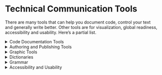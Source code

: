 # Technical Communication Tools

There are many tools that can help you document code, control your text and generally write better. Other tools are for visualization, global readiness, accessibility and usability. Here’s a partial list. 

<details>
<summary>Code Documentation Tools</summary>

* [Quick Start with Docs as Code](https://www.docslikecode.com/) (opensource)
* [Docs as Code Tools](https://idratherbewriting.com/learnapidoc/pubapis_docs_as_code.html) (opensource)
* [Enabling your developers with docs-as-code methodologies: linting prose](https://www.tag1consulting.com/blog/enabling-your-developers-docs-code-methodologies-linting-prose) ([A linting how to) ](https://www.tag1consulting.com/blog/documentation-code-linting-part1)
* [docToolchain](http://doctoolchain.org/docToolchain/v2.0.x/) - A collection of scripts that makes it easy to create and maintain powerful technical documentation (open source)
* [Season of Docs](https://developers.google.com/season-of-docs) - Provides support for open source projects to improve their documentation and gives professional technical writers an opportunity to gain experience in open source
* [Swimm.io](https://swimm.io/) - A system for integrating docs into code that sync across repositories, IDEs, and more
* [Doxygen](https://www.doxygen.nl/index.html) - The de facto standard tool for generating documentation from annotated C++ sources. Also supports a bunch of other languages
* [TutorialHub](https://tutorialhub.globalunderdog.com/) - CI to find bugs in your tutorial code and keep up with a rapidly changing product
* [Haxor](https://haxor.sh/) - Learn how to improve your documentation and resources with feedback from developers who build on your platform
* [GitHub Desktop](https://desktop.github.com/) - A tool for using GitHub on your PC
* [Vale](https://github.com/errata-ai/vale) - A command-line tool that brings code-like linting to prose. It's fast, cross-platform (Windows, macOS, and Linux), and highly customizable. [See more](https://docs.errata.ai/vale/about), see in [GitHub](https://docs.errata.ai/vale/about), see [validation add-on](https://www.oxygenxml.com/doc/versions/23.1/ug-editor/topics/vale-linter-addon.html)
* [Vale for Google](https://github.com/errata-ai/Google) - This repository contains a Vale-compatible implementation of the Google Developer Documentation Style Guide (CC BY 4.0). [Atomic Vale](https://atom.io/packages/atomic-vale) - A vale plugin for [Atom](https://atom.io/)
* [Hugo Modules Guide](https://gohugo.io/hugo-modules/) - A static site generator that uses Markdown files
* [Open API Tools](https://openapi.tools/) 
</details>

<details>
<summary>Authoring and Publishing Tools</summary>

* [Madcap Software](https://www.madcapsoftware.com/) - Tools for technical documentation, [getting started tutorial](https://help.madcapsoftware.com/flare2021/Content/Flare/Tutorials/Getting-Started-Tutorial/Getting-Started-Tutorial.htm)
* [MediaWiki ](https://www.mediawiki.org/wiki/MediaWiki)- A software for knowledge collection and organization, powers Wikipedia
* [Asciidoc](https://asciidoc.org/) - A text document format for writing notes, documentation, articles, books, ebooks, slideshows, web pages, man pages and blogs
* [Asciidoctor](https://asciidoctor.org/) - A fast text processor & publishing toolchain for converting AsciiDoc to HTML5, DocBook & more
* [Hemingway App](https://hemingwayapp.com/) - A tool to check the complexity and conventions of your writing
* [Maturity Model for MediaWiki Technical Documentation](https://www.mediawiki.org/wiki/Documentation/Maturity_model_for_MediaWiki_technical_documentation) - A maturity model for the MediaWiki / Wikimedia technical documentation organization and content
* [Maturity Model for MediaWiki Repository Architecture](https://www.mediawiki.org/wiki/Architecture_Repository/Architecture_practice/Maturity_model) - The architecture maturity model defines and rates architecture capabilities within a progression from initial to optimizing
* [Daisy ](https://alldaisy.com/)- A tool that discovers articles in your help center and pages in your product that aren’t in sync
* [How to Improve Your Design Process with Copy Docs](https://medium.com/dropbox-design/how-to-improve-your-design-process-with-copy-docs-767f2d02377a) - A method to organize writing
* [Center for Plain Language](https://d.docs.live.net/45291cd5027f5412/Desktop/OBW%20MC%20and%20TC/TC%20Advanced/%20https:/centerforplainlanguage.org/learning-training/templates-tools-training/%20https:/centerforplainlanguage.org/) - Templates, Tools and Training[ ](https://d.docs.live.net/45291cd5027f5412/Desktop/OBW%20MC%20and%20TC/TC%20Advanced/%20https:/centerforplainlanguage.org/learning-training/templates-tools-training/%20https:/centerforplainlanguage.org/)
* [Knowledge Owl](https://www.knowledgeowl.com/) – A software for creating a product knowledge base, also to manage content
* [Rocketbook](https://getrocketbook.co.il/) - A cloud-connected smart book
* [Getting Started with Sphinx](https://docs.readthedocs.io/en/stable/intro/getting-started-with-sphinx.html) - A static site generator based on Python
* [Wappalyzer ](https://www.wappalyzer.com/)-  Find out the technology stack of any website. Create lists of websites that use certain technologies, with company and contact details
</details>

<details>
<summary>Graphic Tools</summary>
   
  Graphic Tools help create and integrate graphics to illustrate and explain documentation.

* Raster Graphics
  
  Raster-based Graphics use pixels to create detailed images.
  
  *  [Gimp](https://www.gimp.org/)
  *  [paint.NET](https://paint-net.en.softonic.com/download?utm_source=SEM&utm_medium=paid&utm_campaign=EN_UK_DSA&gclid=Cj0KCQjwlemWBhDUARIsAFp1rLVnA5lOjYUzSSaXnDQt_s_Rs-n5W_8Rpid9825-Z_RSYiGmpnYhkt0aAunmEALw_wcB)
   *  [Adobe Photoshop](https://www.adobe.com/il_en/products/photoshop/landpb.html?gclid=Cj0KCQjwlemWBhDUARIsAFp1rLXYZTR9h0qKmSIepE-u62-M-icVd2T02RKSN3j2Cdf136ofOhqI-yYaAsr5EALw_wcB&skwcid=AL!3085!3!442333149083!e!!g!!adobe%20photoshop&mv=search&sdid=LZ32SYVR&ef_id=Cj0KCQjwlemWBhDUARIsAFp1rLXYZTR9h0qKmSIepE-u62-M-icVd2T02RKSN3j2Cdf136ofOhqI-yYaAsr5EALw_wcB:G:s&s_kwcid=AL!3085!3!442333149083!e!!g!!adobe%20photoshop!1462902212!57541634380) 
  *  [Sketchbook Pro](https://www.sketchbook.com/)
  *  [Corel Painter](https://www.painterartist.com/en/) 
  
* Vector Graphics
  
  Vector graphics use commands or mathematical formulas (instead of pixels) to create images.
  
  *  [Adobe Illustrator](https://www.adobe.com/il_en/products/illustrator.html) 
  *  [Affinity Designer](https://affinity.serif.com/en-gb/)
  *  [CorelDRAW](https://www.coreldraw.com/en/product/coreldraw/?x-vehicle=ppc_brkws&trial=false&gclid=Cj0KCQjw_viWBhD8ARIsAH1mCd4vaUV8rclGsDUyoXpe0Jj-peH5nlik_2u5tAzQToqYT_aqUVLwmG0aAsCYEALw_wcB&gclsrc=aw.ds)
  *  [Adobe Capture](https://www.adobe.com/il_en/products/capture.html) 
	
* Screen Shot Tools
  
  Screen shot tools capture screenshots of your computer screen, specific windows, or areas of your computer screen, and save it as a graphics file. 
  
   *  [Greenshot](https://getgreenshot.org/) 
   *  [Snagit](https://www.techsmith.com/screen-capture.html)
   *  [FastStone Capture](https://www.faststone.org/FSCaptureDownload.htm)	
   *  [Scribe](https://scribehow.com/)
   *  [FonePaw Screen Recorder](https://www.fonepaw.com/screen-recorder/)
  
* Diagram Creation Tools
  
  Diagram tools lets you create detailed diagrams and flow charts out of images and data, either from templates or  from scratch.  
  
  *  [Diagrams.net (formerlyDraw.io)](https://app.diagrams.net/) 
  *  [Visio](https://www.microsoft.com/en-us/microsoft-365/visio/flowchart-software)
  *  [Sketch](https://www.sketch.com/)
  *  [Gliffy](https://www.gliffy.com/)	
  *  [Creately](https://creately.com/tour/)

* Screen Recording Tools 
  
  Screen recording tools let you record the output of your computer screen.
 
  *  [ScreenFlow](https://www.telestream.net/screenflow/overview.htm)
  *  [Screencastify](https://www.screencastify.com/)
  *  [OBS Studio](https://obsproject.com/)
  *  [Apowersoft Unlimited](https://www.apowersoft.com/free-online-screen-recorder)
  *  [AceThinker](https://www.acethinker.com/free-screen-recorder)

</details>
  
  <details>
<summary>Dictionaries</summary>

* [Merriam-Webster ](https://d.docs.live.net/45291cd5027f5412/Desktop/OBW%20MC%20and%20TC/TC%20Advanced/%20https:/www.merriam-webster.com/)
* [Thesaurus](https://www.thesaurus.com/)
* [Dictionary.com](https://www.dictionary.com/)
* [Vocabulary.com](https://www.vocabulary.com/)
* [Lexique Pro](http://www.lexiquepro.com/) - An offline dictionary / term list builder
</details>

<details>
<summary>Grammar</summary>

* [Simple English Checker](https://www.online-utility.org/english/simple_basic_helper.jsp) - Helps in Writing Simple English or Basic English Texts
* [Acrolinx ](https://www.acrolinx.com/)- An AI-powered platform for copywriting and content creation
* [Hemingway Editor](http://www.hemingwayapp.com/) - Highlights lengthy, complex sentences, and common errors
* [Grammarly ](https://www.grammarly.com/)- Corrects grammar and spelling mistakes
* [Jargon Checker ](https://www.instructionalsolutions.com/jargon-grader)- Identify and eliminate common jargon that bloats your writing[ ](https://www.instructionalsolutions.com/jargon-grader)
* [Vale & Vale server](https://docs.errata.ai/) – A tool for code writers, which focuses on allowing its users to create their own collections of rules, known as [styles](https://d.docs.live.net/45291cd5027f5412/Desktop/OBW%20MC%20and%20TC/TC%20Advanced/styles) 
* [Grammar Bot](https://github.com/grammarbot/maturity-model-resources/blob/main/README.md) - A list of resources about maturity models
</details>

<details>
<summary>Accessibility and Usability</summary>

* [Deque Systems](https://www.deque.com/) - The trusted leader in digital accessibility. Provides tools and training services
* [Write The Docs Accessibility Guidelines](https://www.writethedocs.org/guide/writing/accessibility/)
* [UsabilityHub](https://usabilityhub.com/) - A remote user research platform that takes the guesswork out of design decisions by validating them with real users
* [Readable ](https://app.readable.com/text/)- A text analysis tool that measures the readability of your text
* [Conventional Commits](https://www.conventionalcommits.org/en/v1.0.0/) - A specification for adding human and machine readable meaning to commit messages

<details>
<summary>Translation and Localization</summary>

* [Google Translate](https://translate.google.com/)
* [Deepl Translator ](https://www.deepl.com/translator)- Includes an option to translate files
* [Linguee Translator](https://d.docs.live.net/45291cd5027f5412/Desktop/OBW%20MC%20and%20TC/TC%20Advanced/%20https:/www.linguee.com/) - Good for phrases and idioms
* [X-bench](https://www.xbench.net/)
* [Localization prep checklist](https://github.com/github/docs/blob/main/contributing/localization-checklist.md)
* [Crowdin](https://crowdin.com/) - A cloud-based solution that streamlines localization management for your team.
* [Time Zone Converter and Time Difference Calculator](https://www.timeanddate.com/worldclock/converter.html) - Provides time zone conversions taking into account Daylight Saving Time (DST), local time zone and accepts present, past, or future dates

<details>
<summary>Visualization Tools</summary>

* [Mermaid.js](https://mermaid-js.github.io/mermaid/#/) - Mermaid lets you create diagrams and visualizations using text and code
* [Animaker ](https://www.animaker.com/)- A platform for beginners, non-designers & professionals to create animation[ ](https://www.animaker.com/)
* [Rawshorts ](https://www.rawshorts.com/)– AI platform which transforms text into animated videos
* [Diagram Codes](https://www.diagram.codes/) – Create diagrams and mind maps from text  
* [Flowchart Fun](https://flowchart.fun/) – create flowchart from text 
* [Dgraph ](https://dgraph.io/)- graph database
</details>

<details>
<summary>Useful Typefaces</summary>

* [MonoLisa](https://www.monolisa.dev/) - A font for IDEs designed by professionals to improve developers’ productivity and reduce fatigue
* [Triplicate](https://practicaltypography.com/triplicate.html) - A monospaced typeface for code examples
* [IBM Plex Mono](https://fonts.google.com/specimen/IBM+Plex+Mono) - An easy-to-read typeface created by IBM
* [Hack](https://github.com/source-foundry/Hack) - A typeface designed for source code
* [Typography for Docs](https://www.youtube.com/watch?v=8J6HuvosP0s&t=3s) (Video) 
</summary>
